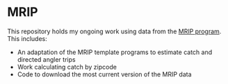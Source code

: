 # MRIP
This repository holds my ongoing work using data from the [MRIP program](https://www.fisheries.noaa.gov/recreational-fishing-data/recreational-fishing-data-downloads). This includes:

- An adaptation of the MRIP template programs to estimate catch and directed angler trips
- Work calculating catch by zipcode
- Code to download the most current version of the MRIP data

